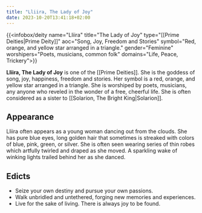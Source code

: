 ```yaml
---
title: "Lliira, The Lady of Joy"
date: 2023-10-20T13:41:18+02:00
---
```


{{<infobox/deity name="Lliira"
title="The Lady of Joy"
type="[[Prime Deities|Prime Deity]]"
aoc="Song, Joy, Freedom and Stories"
symbol="Red, orange, and yellow star arranged in a triangle."
gender="Feminine"
worshipers="Poets, musicians, common folk"
domains="Life, Peace, Trickery">}}

**Lliira, The Lady of Joy** is one of the [[Prime Deities]]. She is the goddess of song, joy, happiness, freedom and stories. Her symbol is a red, orange, and yellow star arranged in a triangle. She is worshiped by poets, musicians, any anyone who reveled in the wonder of a free, cheerful life. She is often considered as a sister to [[Solarion, The Bright King|Solarion]].

## Appearance
Lliira often appears as a young woman dancing out from the clouds. She has pure blue eyes, long golden hair that sometimes is streaked with colors of blue, pink, green, or silver. She is often seen wearing series of thin robes which artfully twirled and draped as she moved. A sparkling wake of winking lights trailed behind her as she danced.

## Edicts
- Seize your own destiny and pursue your own passions.
- Walk unbridled and untethered, forging new memories and experiences.
- Live for the sake of living. There is always joy to be found.
